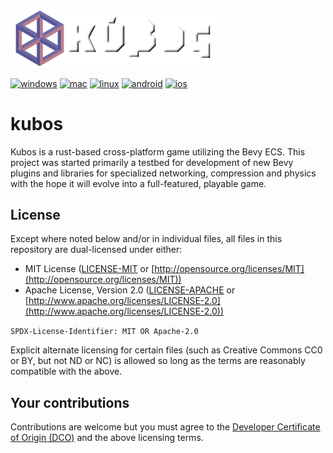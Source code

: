 <img alt="κύβος" src="assets/images/kubos-logo.png?raw=true" width="65%"><br>

[![windows](../../actions/workflows/windows.yml/badge.svg?event=push)](../../actions/workflows/windows.yml)
[![mac](../../actions/workflows/macos.yml/badge.svg?event=push)](../../actions/workflows/macos.yml)
[![linux](../../actions/workflows/linux.yml/badge.svg?event=push)](../../actions/workflows/linux.yml)
[![android](../../actions/workflows/android.yml/badge.svg?event=push)](../../actions/workflows/android.yml)
[![ios](../../actions/workflows/ios.yml/badge.svg?event=push)](../../actions/workflows/ios.yml)

# kubos
Kubos is a rust-based cross-platform game utilizing the Bevy ECS. This project was started primarily a testbed for development of new Bevy plugins and libraries for specialized networking, compression and physics with the hope it will evolve into a full-featured, playable game.

## License
Except where noted below and/or in individual files, all files in this repository are dual-licensed under either:

* MIT License ([LICENSE-MIT](LICENSE-MIT) or [http://opensource.org/licenses/MIT](http://opensource.org/licenses/MIT))
* Apache License, Version 2.0 ([LICENSE-APACHE](LICENSE-APACHE) or [http://www.apache.org/licenses/LICENSE-2.0](http://www.apache.org/licenses/LICENSE-2.0))

`SPDX-License-Identifier: MIT OR Apache-2.0`

Explicit alternate licensing for certain files (such as Creative Commons CC0 or BY, but not ND or NC) is allowed so long as the terms are reasonably compatible with the above.

## Your contributions
Contributions are welcome but you must agree to the [Developer Certificate of Origin (DCO)](https://developercertificate.org/) and the above licensing terms.

